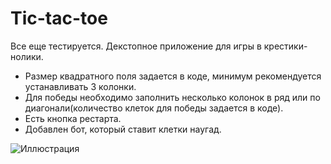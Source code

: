 # Tic-tac-toe
Все еще тестируется.
Декстопное приложение для игры в крестики-нолики.
- Размер квадратного поля задается в коде, минимум рекомендуется устанавливать 3 колонки.
- Для победы необходимо заполнить несколько колонок в ряд или по диагонали(количество клеток для победы задается в коде).
- Есть кнопка рестарта.  
- Добавлен бот, который ставит клетки наугад.  
  
![Иллюстрация](https://github.com/kreslojerry/resource/blob/main/tictactoe.png)
